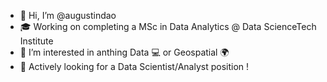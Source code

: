- 👋 Hi, I’m @augustindao
- 🎓 Working on completing a MSc in Data Analytics @ Data ScienceTech Institute
- 👀 I’m interested in anthing Data :computer: or  Geospatial :earth_africa:
- :briefcase: Actively looking for a Data Scientist/Analyst position !  

<!---
augustindao/augustindao is a ✨ special ✨ repository because its `README.md` (this file) appears on your GitHub profile.
You can click the Preview link to take a look at your changes.
--->

